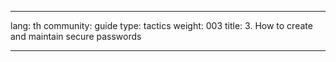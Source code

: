 

---

lang: th
community: guide
type: tactics
weight: 003
title: 3. How to create and maintain secure passwords

---

<stub>

